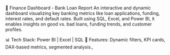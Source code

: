💼 Finance Dashboard - Bank Loan Report
An interactive and dynamic dashboard visualizing key banking metrics like loan applications, funding, interest rates, and default rates. Built using SQL, Excel, and Power BI, it enables insights on good vs. bad loans, funding trends, and customer profiles.

📊 Tech Stack: Power BI | Excel | SQL
🔗 Features: Dynamic filters, KPI cards, DAX-based metrics, segmented analysis.,
